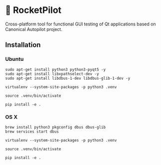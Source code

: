 # 🚀 RocketPilot

Cross-platform tool for functional GUI testing of Qt applications based on Canonical Autopilot project.

## Installation

### Ubuntu
```
sudo apt-get install python3 python3-pyqt5 -y
sudo apt-get install libxpathselect-dev -y
sudo apt-get install libdbus-1-dev libdbus-glib-1-dev -y

virtualenv --system-site-packages -p python3 .venv

source .venv/bin/activate

pip install -e . 
```
### OS X

```
brew install python3 pkgconfig dbus dbus-glib
brew services start dbus

virtualenv --system-site-packages -p python3 .venv

source .venv/bin/activate

pip install -e . 
```
